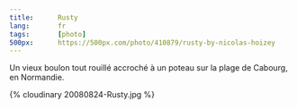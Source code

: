 ```yaml
---
title:      Rusty
lang:       fr
tags:       [photo]
500px:      https://500px.com/photo/410879/rusty-by-nicolas-hoizey
---
```


Un vieux boulon tout rouillé accroché à un poteau sur la plage de Cabourg, en Normandie.

{% cloudinary 20080824-Rusty.jpg %}

